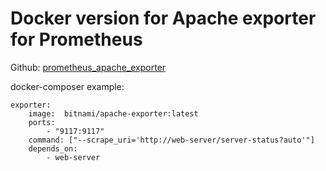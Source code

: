 

# Docker version for Apache exporter for Prometheus

Github: [prometheus_apache_exporter](https://github.com/Lusitaniae/apache_exporter)

docker-composer example:

    exporter:
        image:  bitnami/apache-exporter:latest
        ports:
            - "9117:9117"
        command: ["--scrape_uri='http://web-server/server-status?auto'"]
        depends_on:
            - web-server